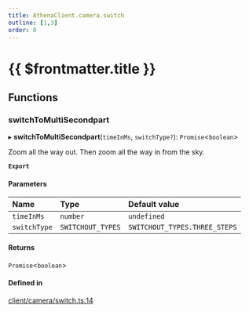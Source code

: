 ```yaml
---
title: AthenaClient.camera.switch
outline: [1,3]
order: 0
---
```


# {{ $frontmatter.title }}


## Functions

### switchToMultiSecondpart

▸ **switchToMultiSecondpart**(`timeInMs`, `switchType?`): `Promise`<`boolean`\>

Zoom all the way out. Then zoom all the way in from the sky.

**`Export`**

#### Parameters

| Name | Type | Default value |
| :------ | :------ | :------ |
| `timeInMs` | `number` | `undefined` |
| `switchType` | `SWITCHOUT_TYPES` | `SWITCHOUT_TYPES.THREE_STEPS` |

#### Returns

`Promise`<`boolean`\>

#### Defined in

[client/camera/switch.ts:14](https://github.com/Stuyk/altv-athena/blob/627294b/src/core/client/camera/switch.ts#L14)
